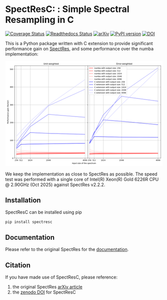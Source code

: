 # SpectResC: : Simple Spectral Resampling in C
[![Coverage Status](https://coveralls.io/repos/github/cylammarco/SpectResC/badge.svg?branch=main)](https://coveralls.io/github/cylammarco/SpectResC?branch=main)
[![Readthedocs Status](https://readthedocs.org/projects/spectres/badge/?version=latest&style=flat)](https://spectres.readthedocs.io)
[![arXiv](https://img.shields.io/badge/arXiv-1705.05165-00ff00.svg)](https://arxiv.org/abs/1705.05165)
[![PyPI version](https://badge.fury.io/py/spectresc.svg)](https://badge.fury.io/py/spectresc)
[![DOI](https://zenodo.org/badge/DOI/10.5281/zenodo.7863171.svg)](https://doi.org/10.5281/zenodo.7863171)

This is a Python package written with C extension to provide significant performance gain on [SpectRes](https://github.com/ACCarnall/SpectRes), and some performance over the numba implementation:

![alt text](https://github.com/cylammarco/SpectResC/blob/main/speed_test/speed_test.png?raw=true)

We keep the implementation as close to SpectRes as possible. The speed test was performed with a single core of Intel(R) Xeon(R) Gold 6226R CPU @ 2.90GHz (Oct 2025) against SpectRes v2.2.2.

## Installation

SpectResC can be installed using pip

```
pip install spectresc
```

## Documentation

Please refer to the original SpectRes for the [documentation](https://spectres.readthedocs.io).

## Citation

If you have made use of SpectResC, please reference:

1. the original SpectRes [arXiv article](https://arxiv.org/abs/1705.05165)
2. the [zenodo DOI](https://zenodo.org/record/7863171) for SpectResC
